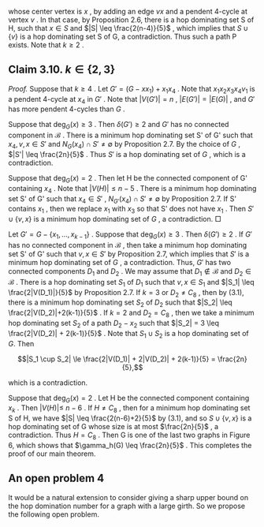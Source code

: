 whose center vertex is  $x$ , by adding an edge  $vx$  and a pendent 4-cycle at vertex  $v$ . In that case, by Proposition 2.6, there is a hop dominating set S of H, such that  $x \in S$  and  $|S| \leq \frac{2(n-4)}{5}$ , which implies that  $S \cup \{v\}$  is a hop dominating set S of G, a contradiction. Thus such a path P exists. Note that  $k \geq 2$ .

## Claim 3.10. $k \in \{2, 3\}$

*Proof.* Suppose that  $k \geq 4$ . Let  $G' = (G - xx_1) + x_1x_4$ . Note that  $x_1x_2x_3x_4v_1$  is a pendent 4-cycle at  $x_4$  in  $G'$ . Note that  $|V(G')| = n$ ,  $|E(G')| = |E(G)|$ , and  $G'$  has more pendent 4-cycles than  $G$ .

Suppose that  $\deg_G(x) \geq 3$ . Then  $\delta(G') \geq 2$  and  $G'$  has no connected component in  $\mathcal{B}$ . There is a minimum hop dominating set S' of G' such that  $x_4, v, x \in S'$  and  $N_G(x_4) \cap S' \neq \emptyset$  by Proposition 2.7. By the choice of  $G$ ,  $|S'| \leq \frac{2n}{5}$ . Thus  $S'$  is a hop dominating set of  $G$ , which is a contradiction.

Suppose that  $\deg_G(x) = 2$ . Then let H be the connected component of G' containing  $x_4$ . Note that  $|V(H)| \leq n-5$ . There is a minimum hop dominating set S' of G' such that  $x_4 \in S'$ ,  $N_{G'}(x_4) \cap S' \neq \emptyset$  by Proposition 2.7. If S' contains  $x_1$ , then we replace  $x_1$  with  $x_3$  so that S' does not have  $x_1$ . Then  $S' \cup \{v, x\}$  is a minimum hop dominating set of  $G$ , a contradiction.  $\Box$ 

Let  $G' = G - \{x_1, \ldots, x_{k-1}\}$ . Suppose that  $\deg_G(x) \geq 3$ . Then  $\delta(G') \geq 2$ . If  $G'$  has no connected component in  $\mathcal{B}$ , then take a minimum hop dominating set S' of G' such that  $v, x \in S'$ by Proposition 2.7, which implies that  $S'$  is a minimum hop dominating set of  $G$ , a contradiction. Thus,  $G'$  has two connected components  $D_1$  and  $D_2$ . We may assume that  $D_1 \notin \mathcal{B}$  and  $D_2 \in \mathcal{B}$ . There is a hop dominating set  $S_1$  of  $D_1$  such that  $v, x \in S_1$  and  $|S_1| \leq \frac{2|V(D_1)|}{5}$  by Proposition 2.7. If  $k = 3$  or  $D_2 \neq C_8$ , then by (3.1), there is a minimum hop dominating set  $S_2$  of  $D_2$  such that  $|S_2| \leq \frac{2|V(D_2)|+2(k-1)}{5}$ . If  $k=2$  and  $D_2=C_8$ , then we take a minimum hop dominating set  $S_2$  of a path  $D_2 - x_2$  such that  $|S_2| = 3 \leq \frac{2|V(D_2)| + 2(k-1)}{5}$ . Note that  $S_1 \cup S_2$  is a hop dominating set of  $G.$  Then

$$|S_1 \cup S_2| \le \frac{2|V(D_1)| + 2|V(D_2)| + 2(k-1)}{5} = \frac{2n}{5},$$

which is a contradiction.

Suppose that  $\deg_G(x) = 2$ . Let H be the connected component containing  $x_k$ . Then  $|V(H)| \leq$  $n-6$ . If  $H \neq C_8$ , then for a minimum hop dominating set S of H, we have  $|S| \leq \frac{2(n-6)+2}{5}$  by (3.1), and so  $S \cup \{v, x\}$  is a hop dominating set of G whose size is at most  $\frac{2n}{5}$ , a contradiction. Thus  $H = C_8$ . Then G is one of the last two graphs in Figure 6, which shows that  $\gamma_h(G) \leq \frac{2n}{5}$ . This completes the proof of our main theorem.

## An open problem $\mathbf{4}$

It would be a natural extension to consider giving a sharp upper bound on the hop domination number for a graph with a large girth. So we propose the following open problem.